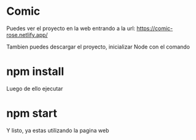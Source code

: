 # Comic
Puedes ver el proyecto en la web entrando a la url: https://comic-rose.netlify.app/

Tambien puedes descargar el proyecto, inicializar Node con el comando 
# npm install 
Luego de ello ejecutar 
# npm start

Y listo, ya estas utilizando la pagina web 
